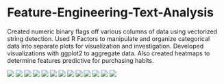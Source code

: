 # Feature-Engineering-Text-Analysis
Created numeric binary flags off various columns of data using vectorized string detection. Used R Factors to manipulate and organize categorical data into separate plots for visualization and investigation. Developed visualizations with ggplot2 to aggregate data. Also created heatmaps to determine features predictive for purchasing habits.


![](Screen%20Shot%202021-08-02%20at%2012.38.25%20PM.png)
![](Screenshot%20at%20Jul%2029%2011-39-05.png)
![](Screenshot%20at%20Jul%2031%2016-35-08.png)
![](Screenshot%20at%20Jul%2029%2010-40-41.png)
![](Screen%20Shot%202021-08-02%20at%202.59.27%20PM.png)
![](Screen%20Shot%202021-08-02%20at%203.00.42%20PM.png)
![](Screen%20Shot%202021-08-02%20at%203.02.11%20PM.png)
![](Screen%20Shot%202021-08-02%20at%203.02.54%20PM.png)
![](Screenshot%20at%20Jul%2029%2010-58-08.png)
![](Screenshot%20at%20Jul%2029%2010-59-11.png)
![](Screen%20Shot%202021-08-02%20at%203.20.54%20PM.png)
![](Screenshot%20at%20Jul%2029%2011-00-05.png)
![](Screenshot%20at%20Jul%2029%2011-00-41.png)
